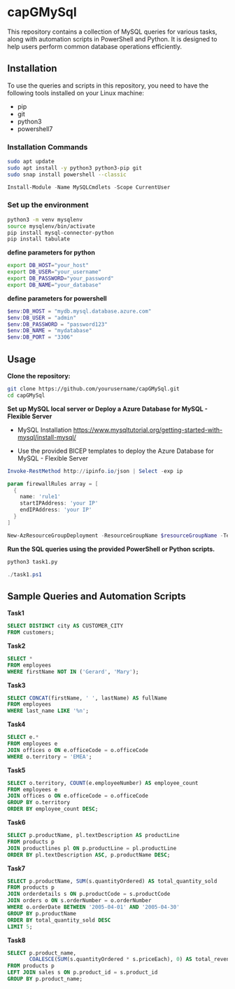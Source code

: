 # capGMySql

This repository contains a collection of MySQL queries for various tasks, along with automation scripts in PowerShell and Python. It is designed to help users perform common database operations efficiently.

## Installation

To use the queries and scripts in this repository, you need to have the following tools installed on your Linux machine:

- pip
- git
- python3
- powershell7

### Installation Commands

```sh
sudo apt update
sudo apt install -y python3 python3-pip git
sudo snap install powershell --classic
```
```powershell
Install-Module -Name MySQLCmdlets -Scope CurrentUser
```
### Set up the environment
```sh
python3 -m venv mysqlenv
source mysqlenv/bin/activate
pip install mysql-connector-python
pip install tabulate
```
**define parameters for python**
```sh
export DB_HOST="your_host"
export DB_USER="your_username"
export DB_PASSWORD="your_password"
export DB_NAME="your_database"
```

**define parameters for powershell**
```powershell
$env:DB_HOST = "mydb.mysql.database.azure.com"
$env:DB_USER = "admin"
$env:DB_PASSWORD = "password123"
$env:DB_NAME = "mydatabase"
$env:DB_PORT = "3306"
```

## Usage
**Clone the repository:**
```sh
git clone https://github.com/yourusername/capGMySql.git
cd capGMySql
```
**Set up MySQL local server or Deploy a Azure Database for MySQL - Flexible Server**
- MySQL Installation
https://www.mysqltutorial.org/getting-started-with-mysql/install-mysql/

- Use the provided BICEP templates to deploy the Azure Database for MySQL - Flexible Server
```powershell
Invoke-RestMethod http://ipinfo.io/json | Select -exp ip
```
```powershell
param firewallRules array = [
  {
    name: 'rule1'
    startIPAddress: 'your IP'
    endIPAddress: 'your IP'
  }
]
```
```powershell
New-AzResourceGroupDeployment -ResourceGroupName $resourceGroupName -TemplateFile main.bicep
```

**Run the SQL queries using the provided PowerShell or Python scripts.**
```sh
python3 task1.py
```

```powershell
./task1.ps1
```

## Sample Queries and Automation Scripts
**Task1**

```sql
SELECT DISTINCT city AS CUSTOMER_CITY
FROM customers;
```

**Task2**
```sql
SELECT *
FROM employees
WHERE firstName NOT IN ('Gerard', 'Mary');
```

**Task3**
```sql
SELECT CONCAT(firstName, ' ', lastName) AS fullName
FROM employees
WHERE last_name LIKE '%n';
```

**Task4**
```sql
SELECT e.*
FROM employees e
JOIN offices o ON e.officeCode = o.officeCode
WHERE o.territory = 'EMEA';
```

**Task5**
```sql
SELECT o.territory, COUNT(e.employeeNumber) AS employee_count
FROM employees e
JOIN offices o ON e.officeCode = o.officeCode
GROUP BY o.territory
ORDER BY employee_count DESC;
```

**Task6**
```sql
SELECT p.productName, pl.textDescription AS productLine
FROM products p
JOIN productlines pl ON p.productLine = pl.productLine
ORDER BY pl.textDescription ASC, p.productName DESC;
```

**Task7**
```sql
SELECT p.productName, SUM(s.quantityOrdered) AS total_quantity_sold
FROM products p
JOIN orderdetails s ON p.productCode = s.productCode
JOIN orders o ON s.orderNumber = o.orderNumber
WHERE o.orderDate BETWEEN '2005-04-01' AND '2005-04-30'
GROUP BY p.productName
ORDER BY total_quantity_sold DESC
LIMIT 5;
```

**Task8**
```sql
SELECT p.product_name, 
       COALESCE(SUM(s.quantityOrdered * s.priceEach), 0) AS total_revenue
FROM products p
LEFT JOIN sales s ON p.product_id = s.product_id
GROUP BY p.product_name;
```